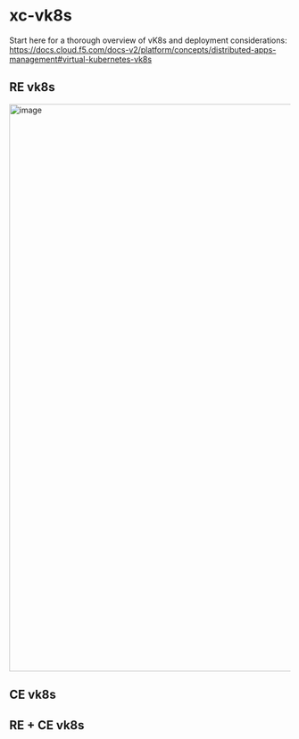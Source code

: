 # xc-vk8s
Start here for a thorough overview of vK8s and deployment considerations: 
https://docs.cloud.f5.com/docs-v2/platform/concepts/distributed-apps-management#virtual-kubernetes-vk8s

## RE vk8s
<img width="1017" alt="image" src="https://github.com/user-attachments/assets/09fac75c-5297-4df9-a01d-db4598677337">

## CE vk8s

## RE + CE vk8s


